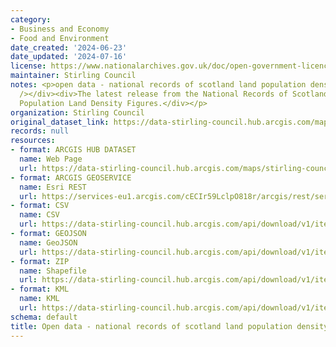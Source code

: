 ```yaml
---
category:
- Business and Economy
- Food and Environment
date_created: '2024-06-23'
date_updated: '2024-07-16'
license: https://www.nationalarchives.gov.uk/doc/open-government-licence/version/3/
maintainer: Stirling Council
notes: <p>open data - national records of scotland land population density mid 2022<div><br
  /></div><div>The latest release from the National Records of Scotland giving Scotland's
  Population Land Density Figures.</div></p>
organization: Stirling Council
original_dataset_link: https://data-stirling-council.hub.arcgis.com/maps/stirling-council::open-data-national-records-of-scotland-land-population-density-mid-2022
records: null
resources:
- format: ARCGIS HUB DATASET
  name: Web Page
  url: https://data-stirling-council.hub.arcgis.com/maps/stirling-council::open-data-national-records-of-scotland-land-population-density-mid-2022
- format: ARCGIS GEOSERVICE
  name: Esri REST
  url: https://services-eu1.arcgis.com/cECIr59LclpO818r/arcgis/rest/services/scotland_land_population_densities_mid_2022_spatial/FeatureServer/0
- format: CSV
  name: CSV
  url: https://data-stirling-council.hub.arcgis.com/api/download/v1/items/8834a5094b73496db199dda25a98a959/csv?layers=0
- format: GEOJSON
  name: GeoJSON
  url: https://data-stirling-council.hub.arcgis.com/api/download/v1/items/8834a5094b73496db199dda25a98a959/geojson?layers=0
- format: ZIP
  name: Shapefile
  url: https://data-stirling-council.hub.arcgis.com/api/download/v1/items/8834a5094b73496db199dda25a98a959/shapefile?layers=0
- format: KML
  name: KML
  url: https://data-stirling-council.hub.arcgis.com/api/download/v1/items/8834a5094b73496db199dda25a98a959/kml?layers=0
schema: default
title: Open data - national records of scotland land population density mid 2022
---
```

